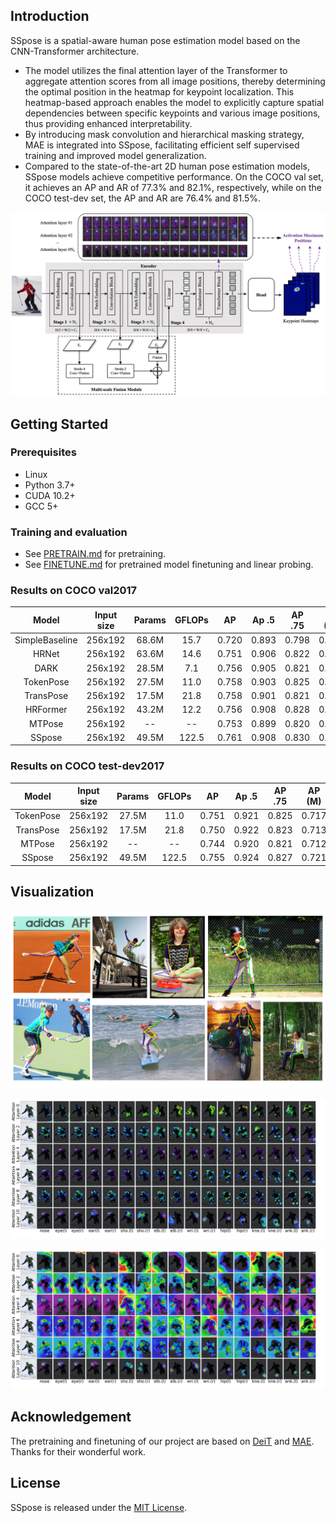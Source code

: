 ## Introduction
SSpose is a spatial-aware human pose estimation model based on the CNN-Transformer architecture.
* The model utilizes the final attention layer of the Transformer to aggregate attention scores from all image positions, thereby determining the optimal position in the heatmap for keypoint localization. This heatmap-based approach enables the model to explicitly capture spatial dependencies between specific keypoints and various image positions, thus providing enhanced interpretability.
* By introducing mask convolution and hierarchical masking strategy, MAE is integrated into SSpose, facilitating efficient self supervised training and improved model generalization.
* Compared to the state-of-the-art 2D human pose estimation models, SSpose models achieve competitive performance. On the COCO val set, it achieves an AP and AR of 77.3% and 82.1%, respectively, while on the COCO test-dev set, the AP and AR are 76.4% and 81.5%.

![SSpose](pic/SSpose.jpg)

## Getting Started
### Prerequisites
* Linux
* Python 3.7+
* CUDA 10.2+
* GCC 5+

### Training and evaluation
* See [PRETRAIN.md](PRETRAIN.md) for pretraining.
* See [FINETUNE.md](FINETUNE.md) for pretrained model finetuning and linear probing. 



### Results on COCO val2017

|     Model      | Input size | Params | GFLOPs | AP    | Ap .5 | AP .75 | AP (M) | AP (L) |  AR   | 
| :------------: | :--------: | :----: | :----: | ----- | ----- | :----: | :----: | :----: | :---: | 
| SimpleBaseline |  256x192   | 68.6M  |  15.7  | 0.720 | 0.893 | 0.798  | 0.687  | 0.789  | 0.778 |
| HRNet          |  256x192   | 63.6M  |  14.6  | 0.751 | 0.906 | 0.822  | 0.715  | 0.818  | 0.804 | 
| DARK           |  256x192   | 28.5M  |  7.1   | 0.756 | 0.905 | 0.821  | 0.718  | 0.828  | 0.808 | 
| TokenPose      |  256x192   | 27.5M  |  11.0  | 0.758 | 0.903 | 0.825  | 0.723  | 0.827  | 0.809 | 
| TransPose      |  256x192   | 17.5M  |  21.8  | 0.758 | 0.901 | 0.821  | 0.719  | 0.828  | 0.808 | 
| HRFormer       |  256x192   | 43.2M  |  12.2  | 0.756 | 0.908 | 0.828  | 0.717  | 0.826  | 0.808 | 
| MTPose         |  256x192   | --     |  --    | 0.753 | 0.899 | 0.820  | 0.719  | 0.819  | 0.804 | 
| SSpose         |  256x192   | 49.5M  |  122.5 | 0.761 | 0.908 | 0.830  | 0.727  | 0.828  | 0.814 | 

### Results on COCO test-dev2017

|     Model      | Input size | Params | GFLOPs | AP    | Ap .5 | AP .75 | AP (M) | AP (L) |  AR   | 
| :------------: | :--------: | :----: | :----: | ----- | ----- | :----: | :----: | :----: | :---: | 
| TokenPose      |  256x192   | 27.5M  |  11.0  | 0.751 | 0.921 | 0.825  | 0.717  | 0.811  | 0.802 | 
| TransPose      |  256x192   | 17.5M  |  21.8  | 0.750 | 0.922 | 0.823  | 0.713  | 0.811  | --    | 
| MTPose         |  256x192   | --     |  --    | 0.744 | 0.920 | 0.821  | 0.712  | 0.802  | 0.796 | 
| SSpose         |  256x192   | 49.5M  |  122.5 | 0.755 | 0.924 | 0.827  | 0.721  | 0.815  | 0.808 | 

## Visualization

![hpe](pic/HPE.png)

![ski_defendency](pic/ski_defendency.jpg)

![ski_affect](pic/ski_affect.jpg)



## Acknowledgement
The pretraining and finetuning of our project are based on [DeiT](https://github.com/facebookresearch/deit) and [MAE](https://github.com/facebookresearch/mae). Thanks for their wonderful work.

## License
SSpose is released under the [MIT License](https://github.com/yulinfangylf/SSpose/blob/main/LICENSE).



